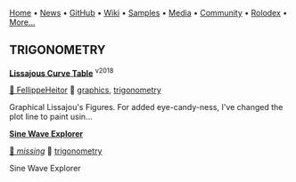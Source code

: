 [Home](https://qb64.com) • [News](/news.md) • [GitHub](/github.md) • [Wiki](/wiki.md) • [Samples](/samples.md) • [Media](/media.md) • [Community](/community.md) • [Rolodex](/rolodex.md) • [More...](/more.md)

## TRIGONOMETRY

**[Lissajous Curve Table](lissajous-curve-table/index.md)** <sup>v2018</sup>

[🐝 FellippeHeitor](fellippeheitor.md) 🔗 [graphics](graphics.md), [trigonometry](trigonometry.md)

Graphical Lissajou's Figures.  For added eye-candy-ness, I've changed the plot line to paint usin...

**[Sine Wave Explorer](sine-wave-explorer/index.md)**

[🐝 *missing*](author-missing.md) 🔗 [trigonometry](trigonometry.md)

Sine Wave Explorer
